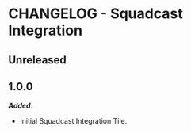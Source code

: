 # CHANGELOG - Squadcast Integration

## Unreleased

## 1.0.0

***Added***:

* Initial Squadcast Integration Tile.


